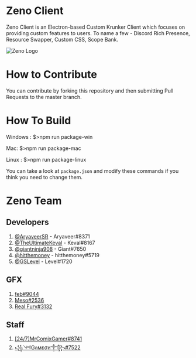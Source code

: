 # Zeno Client

Zeno Client is an Electron-based Custom Krunker Client which focuses on providing custom features to users. To name a few - Discord Rich Presence, Resource Swapper, Custom CSS, Scope Bank.


![Zeno Logo](https://cdn.discordapp.com/attachments/756142725262213180/756171123057754284/Zeno_BG.png)

# How to Contribute
You can contribute by forking this repository and then submitting Pull Requests to the master branch.

# How To Build
Windows : $>npm run package-win

Mac: $>npm run package-mac

Linux : $>npm run package-linux

You can take a look at `package.json` and modify these commands if you think you need to change them.

# Zeno Team
## Developers
1. [@AryaveerSR](https://github.com/AryaveerSR) - Aryaveer#8371
2. [@TheUltimateKeval](https://github.com/TheUltimateKeval) - Keval#8167
3. [@giantninja908](https://github.com/giantninja908) - Giant#7650
4. [@hitthemoney](https://github.com/hitthemoney) - hitthemoney#5719
5. [@GSLevel](https://github.com/GSLevel) - Level#1720

## GFX
1. [feb#9044](https://www.twitch.tv/causedegarcons)
2. [Meso#2536](https://twitter.com/AlphaX_Designs)
3. [Real Fury#3132]()

## Staff
1. [[24/7]MrComixGamer#8741](https://www.youtube.com/channel/UCy9Gb3ydYnUiTVDrtG7aMhA)
2. [꧁༺Gคмεσห༒꧂#7522]()
